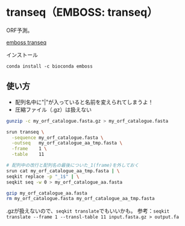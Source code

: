 # transeq（EMBOSS: transeq）

ORF予測。

[emboss transeq](https://www.bioinformatics.nl/cgi-bin/emboss/help/transeq)

インストール
```
conda install -c bioconda emboss
```

## 使い方

- 配列名中に"|"が入っていると名前を変えられてしまうよ！
- 圧縮ファイル（.gz）は扱えない

```sh
gunzip -c my_orf_catalogue.fasta.gz > my_orf_catalogue.fasta

srun transeq \
  -sequence my_orf_catalogue.fasta \
  -outseq   my_orf_catalogue_aa_tmp.fasta \
  -frame    1 \
  -table    11

# 配列中の改行と配列名の最後についた_1(frame)を外しておく
srun cat my_orf_catalogue_aa_tmp.fasta | \
seqkit replace -p "_1$" | \
seqkit seq -w 0 > my_orf_catalogue_aa.fasta

gzip my_orf_catalogue_aa.fasta
rm my_orf_catalogue.fasta my_orf_catalogue_aa_tmp.fasta
```

.gzが扱えないので、`seqkit translate`でもいいかも。
参考：`seqkit translate --frame 1 --transl-table 11 input.fasta.gz > output.fa`



